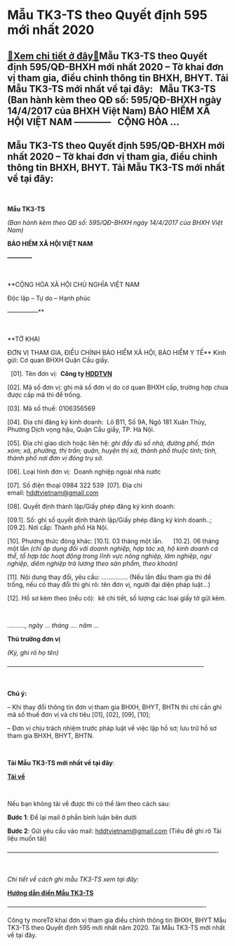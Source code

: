 Mẫu TK3-TS theo Quyết định 595 mới nhất 2020
==============================================

[:gift:Xem chi tiết ở đây:gift:](https://hddtvn.com/mau-tk3-ts-theo-quyet-di%cc%a3nh-595-moi-nhat-2020/)Mẫu TK3-TS theo Quyết định 595/QĐ-BHXH mới nhất 2020 – Tờ khai đơn vị tham gia, điều chỉnh thông tin BHXH, BHYT. Tải Mẫu TK3-TS mới nhất về tại đây:   Mẫu TK3-TS (Ban hành kèm theo QĐ số: 595/QĐ-BHXH ngày 14/4/2017 của BHXH Việt Nam) BẢO HIỂM XÃ HỘI VIỆT NAM ————   CỘNG HÒA …
----------------------------------------------------------------------------------------------------------------------------------------------------------------------------------------------------------------------------------------------------------------------------------------



Mẫu TK3-TS theo Quyết định 595/QĐ-BHXH mới nhất 2020 – Tờ khai đơn vị tham gia, điều chỉnh thông tin BHXH, BHYT. Tải Mẫu TK3-TS mới nhất về tại đây:
----------------------------------------------------------------------------------------------------------------------------------------------------------






  

**Mẫu TK3-TS**  

*(Ban hành kèm theo QĐ số: 595/QĐ-BHXH ngày 14/4/2017 của BHXH Việt Nam)*








**BẢO HIỂM XÃ HỘI VIỆT NAM**  

**————**  

  

**CỘNG HÒA XÃ HỘI CHỦ NGHĨA VIỆT NAM  

 Độc lập – Tự do – Hạnh phúc  

 —————**



 



**TỜ KHAI  

 ĐƠN VỊ THAM GIA, ĐIỀU CHỈNH BẢO HIỂM XÃ HỘI, BẢO HIỂM Y TẾ**
 Kính gửi: Cơ quan BHXH Quận Cầu giấy.



  
[01]. Tên đơn vị:  **Công ty [HDDTVN](http://hddtvn.com/ "HDDTVN")**  

[02]. Mã số đơn vị: ghi mã số đơn vị do cơ quan BHXH cấp, trường hợp chưa được cấp mã thì để trống.  

[03]. Mã số thuế: 0106356569  

[04]. Địa chỉ đăng ký kinh doanh:  Lô B11, Số 9A, Ngõ 181 Xuân Thủy, Phường Dịch vọng hậu, Quận Cầu giấy, TP. Hà Nội.  

[05]. Địa chỉ giao dịch hoặc liên hệ: *ghi đầy đủ số nhà, đường phố, thôn xóm; xã, phường, thị trấn; quận, huyện thị xã, thành phố thuộc tỉnh; tỉnh, thành phố nơi đơn vị đóng trụ sở.*  

[06]. Loại hình đơn vị:  Doanh nghiệp ngoài nhà nước  

[07]. Số điện thoại 0984 322 539  [07]. Địa chỉ email: hddtvietnam@gmail.com  

[08]. Quyết định thành lập/Giấy phép đăng ký kinh doanh:  

[09.1]. Số: ghi số quyết định thành lập/Giấy phép đăng ký kinh doanh..; [09.2]. Nơi cấp: Thành phố Hà Nội.  

[10]. Phương thức đóng khác: [10.1]. 03 tháng một lần.      [10.2]. 06 tháng một lần *(chỉ áp dụng đối với doanh nghiệp, hợp tác xã, hộ kinh doanh cá thể, tổ hợp tác hoạt động trong lĩnh vực nông nghiệp, lâm nghiệp, ngư nghiệp, diêm nghiệp trả lương theo sản phẩm, theo khoán)*  

[11]. Nội dung thay đổi, yêu cầu: …………… (Nếu lần đầu tham gia thì để trống, nếu có thay đổi thì ghi rõ: tên đơn vị, người đại diện pháp luật…)  

[12]. Hồ sơ kèm theo (nếu có):  kê chi tiết, số lượng các loại giấy tờ gửi kèm.






 

*………., ngày … tháng …. năm …*  

**Thủ trưởng đơn vị**  

*(Ký, ghi rõ họ tên)*





 ————————————————————————————————  

  

**Chú ý:**   

– Khi thay đổi thông tin đơn vị tham gia BHXH, BHYT, BHTN thì chỉ cần ghi mã số thuế đơn vị và chỉ tiêu [01], [02], [09], [10];  

– Đơn vị chịu trách nhiệm trước pháp luật về việc lập hồ sơ; lưu trữ hồ sơ tham gia BHXH, BHYT, BHTN.  

  




  

**Tải Mẫu TK3-TS mới nhất về tại đây**:


**[Tải về](https://drive.google.com/uc?id=0B24q-XZt4667Y0RWSjA4Wkk2WWs&export=download "tải mẫu TK3-TS")**  

  





Nếu bạn không tải về được thì có thể làm theo cách sau:  

**Bước 1**: Để lại mail ở phần bình luận bên dưới  

**Bước 2**: Gửi yêu cầu vào mail: hddtvietnam@gmail.com (Tiêu đề ghi rõ Tài liệu muốn tải)



 ——————————————————————————————————-


  

*Chi tiết về cách ghi mẫu TK3-TS xem tại đây:*

[**Hướng dẫn điền Mẫu TK3-TS**](# "hướng dẫn điền mẫu tk3-ts")



 ————————————————————————————————-



Công ty
moreTờ khai đơn vị tham gia điều chỉnh thông tin BHXH, BHYT Mẫu TK3-TS theo Quyết định 595 mới nhất năm 2020. Tải Mẫu TK3-TS mới nhất về tại đây.

